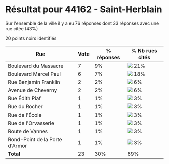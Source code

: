 # Résultat pour 44162 - Saint-Herblain

Sur l'ensemble de la ville il y a eu 76 réponses dont 33 réponses avec une rue citée (43%)

20 points noirs identifiés

| Rue | Vote | % réponses | % Nb rues cités|
|-----|------|------------|----------------|
| Boulevard du Massacre | 7 | 9% | <img src="../../img/bar_21.gif" />&nbsp;21%|
| Boulevard Marcel Paul | 6 | 7% | <img src="../../img/bar_18.gif" />&nbsp;18%|
| Rue Benjamin Franklin | 2 | 2% | <img src="../../img/bar_6.gif" />&nbsp;6%|
| Avenue de Cheverny | 2 | 2% | <img src="../../img/bar_6.gif" />&nbsp;6%|
| Rue Édith Piaf | 1 | 1% | <img src="../../img/bar_3.gif" />&nbsp;3%|
| Rue du Rocher | 1 | 1% | <img src="../../img/bar_3.gif" />&nbsp;3%|
| Rue de l'École | 1 | 1% | <img src="../../img/bar_3.gif" />&nbsp;3%|
| Rue de l'Orvasserie | 1 | 1% | <img src="../../img/bar_3.gif" />&nbsp;3%|
| Route de Vannes | 1 | 1% | <img src="../../img/bar_3.gif" />&nbsp;3%|
| Rond-Point de la Porte d'Armor | 1 | 1% | <img src="../../img/bar_3.gif" />&nbsp;3%|
| **Total** | 23 | 30% | 69%|
